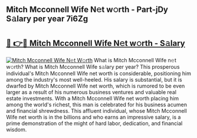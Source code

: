 ## Mitch Mcconnell Wife N𝚎t w𝚘rth - Part-jDy S𝚊lary per year 7i6Zg

# <h2><a href="http://gc02sqp.nevu.top/?p=Mitch+Mcconnell+Wife">🔗 👉🔴 Mitch Mcconnell Wife N𝚎t w𝚘rth - S𝚊lary</a></h2>

[![Mitch Mcconnell Wife N𝚎t W𝚘rth](https://i.imgur.com/Oavwk0R.jpeg)](http://gc02sqp.nevu.top/?p=Mitch+Mcconnell+Wife)
What is Mitch Mcconnell Wife n𝚎t w𝚘rth? What is Mitch Mcconnell Wife s𝚊lary per year?
This prosperous individual's Mitch Mcconnell Wife net worth is considerable, positioning him among the industry's most well-heeled. His salary is substantial, but it is dwarfed by Mitch Mcconnell Wife net worth, which is rumored to be even larger as a result of his numerous business ventures and valuable real estate investments. With a Mitch Mcconnell Wife net worth placing him among the world's richest, this man is celebrated for his business acumen and financial shrewdness. This affluent individual, whose Mitch Mcconnell Wife net worth is in the billions and who earns an impressive salary, is a prime demonstration of the might of hard labor, dedication, and financial wisdom.
